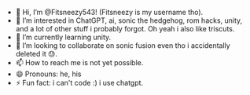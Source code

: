 - 👋 Hi, I’m @Fitsneezy543! (Fitsneezy is my username tho).
- 👀 I’m interested in ChatGPT, ai, sonic the hedgehog, rom hacks, unity, and a lot of other stuff i probably forgot. Oh yeah i also like triscuts.
- 🌱 I’m currently learning unity.
- 💞️ I’m looking to collaborate on sonic fusion even tho i accidentally deleted it 😓.
- 📫 How to reach me is not yet possible.
- 😄 Pronouns: he, his
- ⚡ Fun fact: i can't code :) i use chatgpt.

<!---
Fitsneezy/Fitsneezy is a ✨ special ✨ repository because its `README.md` (this file) appears on your GitHub profile.
You can click the Preview link to take a look at your changes.
--->
